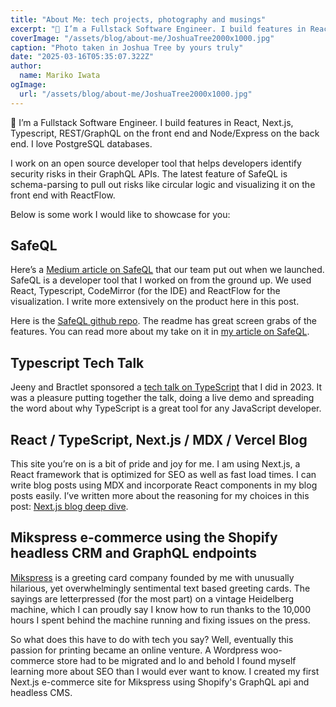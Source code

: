 ```yaml
---
title: "About Me: tech projects, photography and musings"
excerpt: "👋 I’m a Fullstack Software Engineer. I build features in React, Next.js, Typescript, REST/GraphQL on the front end and Node/Express on the back end. I love PostgreSQL databases. I work on an open source developer tool that helps developers identify security risks in their GraphQL APIs."
coverImage: "/assets/blog/about-me/JoshuaTree2000x1000.jpg"
caption: "Photo taken in Joshua Tree by yours truly"
date: "2025-03-16T05:35:07.322Z"
author:
  name: Mariko Iwata
ogImage:
  url: "/assets/blog/about-me/JoshuaTree2000x1000.jpg"
---
```



👋 I’m a Fullstack Software Engineer. I build features in React, Next.js, Typescript, REST/GraphQL on the front end and Node/Express on the back end. I love PostgreSQL databases. 

I work on an open source developer tool that helps developers identify security risks in their GraphQL APIs. The latest feature of SafeQL is schema-parsing to pull out risks like circular logic and visualizing it on the front end with ReactFlow.

Below is some work I would like to showcase for you:

## SafeQL
Here’s a [Medium article on SafeQL](https://medium.com/@egkopin/introducing-safeql-7fe98fb3598d) that our team put out when we launched. SafeQL is a developer tool that I worked on from the ground up. We used React, Typescript, CodeMirror (for the IDE) and ReactFlow for the visualization. I write more extensively on the product here in this post. 

Here is the [SafeQL github repo](https://github.com/oslabs-beta/safeql). The readme has great screen grabs of the features. You can read more about my take on it in [my article on SafeQL](http://www.marikoiwata.dev/posts/safeQL).

## Typescript Tech Talk
Jeeny and Bractlet sponsored a [tech talk on TypeScript](https://www.linkedin.com/feed/update/urn:li:activity:7049539923690868736/) that I did in 2023. It was a pleasure putting together the talk, doing a live demo and spreading the word about why TypeScript is a great tool for any JavaScript developer.


## React / TypeScript, Next.js / MDX / Vercel Blog
This site you’re on is a bit of pride and joy for me. I am using Next.js, a React framework that is optimized for SEO as well as fast load times. I can write blog posts using MDX and incorporate React components in my blog posts easily. I’ve written more about the reasoning for my choices in this post: [Next.js blog deep dive](http://www.marikoiwata.dev/posts/blog-deep-dive).


## Mikspress e-commerce using the Shopify headless CRM and GraphQL endpoints

[Mikspress](https://mikspress.com) is a greeting card company founded by me with unusually hilarious, yet overwhelmingly sentimental text based greeting cards. The sayings are letterpressed (for the most part) on a vintage Heidelberg machine, which I can proudly say I know how to run thanks to the 10,000 hours I spent behind the machine running and fixing issues on the press.

So what does this have to do with tech you say? Well, eventually this passion for printing became an online venture. A Wordpress woo-commerce store had to be migrated and lo and behold I found myself learning more about SEO than I would ever want to know. I created my first Next.js e-commerce site for Mikspress using Shopify's GraphQL api and headless CMS.

